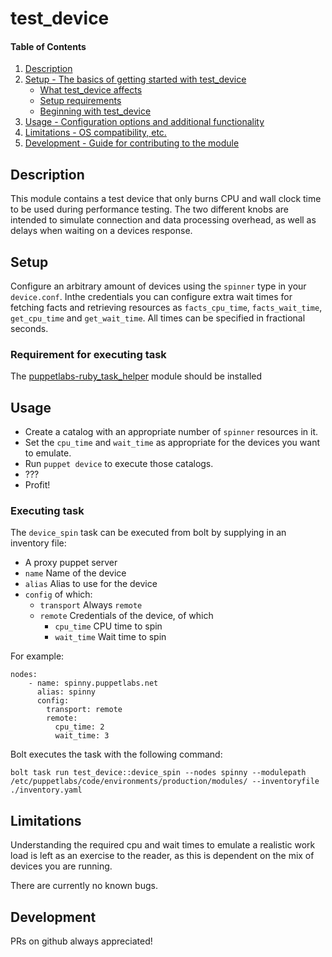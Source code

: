 
# test_device

#### Table of Contents

1. [Description](#description)
2. [Setup - The basics of getting started with test_device](#setup)
    * [What test_device affects](#what-test_device-affects)
    * [Setup requirements](#setup-requirements)
    * [Beginning with test_device](#beginning-with-test_device)
3. [Usage - Configuration options and additional functionality](#usage)
4. [Limitations - OS compatibility, etc.](#limitations)
5. [Development - Guide for contributing to the module](#development)

## Description

This module contains a test device that only burns CPU and wall clock time to be used during performance testing. The two different knobs are intended to simulate connection and data processing overhead, as well as delays when waiting on a devices response.

## Setup

Configure an arbitrary amount of devices using the `spinner` type in your `device.conf`. Inthe credentials you can configure extra wait times for fetching facts and retrieving resources as `facts_cpu_time`, `facts_wait_time`, `get_cpu_time` and `get_wait_time`. All times can be specified in fractional seconds.

### Requirement for executing task

The [puppetlabs-ruby_task_helper](https://forge.puppet.com/puppetlabs/ruby_task_helper) module should be installed

## Usage

* Create a catalog with an appropriate number of `spinner` resources in it.
* Set the `cpu_time` and `wait_time` as appropriate for the devices you want to emulate.
* Run `puppet device` to execute those catalogs.
* ???
* Profit!

### Executing task

The `device_spin` task can be executed from bolt by supplying in an inventory file:

*  A proxy puppet server
* `name` Name of the device
* `alias` Alias to use for the device
* `config` of which:
  * `transport` Always `remote`
  * `remote` Credentials of the device, of which
    * `cpu_time` CPU time to spin
    * `wait_time` Wait time to spin

For example:

```
nodes:
    - name: spinny.puppetlabs.net
      alias: spinny
      config:
        transport: remote
        remote:
          cpu_time: 2
          wait_time: 3
```

Bolt executes the task with the following command:

`bolt task run test_device::device_spin --nodes spinny --modulepath /etc/puppetlabs/code/environments/production/modules/ --inventoryfile ./inventory.yaml`

## Limitations

Understanding the required cpu and wait times to emulate a realistic work load is left as an exercise to the reader, as this is dependent on the mix of devices you are running.

There are currently no known bugs.

## Development

PRs on github always appreciated!
